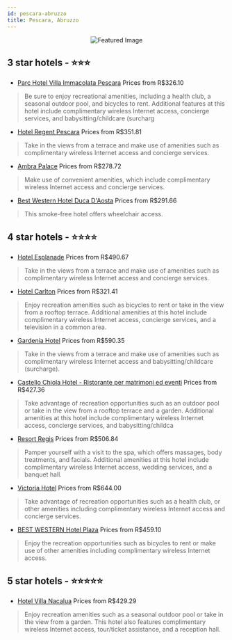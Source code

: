 ```yaml
---
id: pescara-abruzzo
title: Pescara, Abruzzo
---
```


<center><img src="https://i.travelapi.com/hotels/3000000/2560000/2555500/2555485/5d5286aa_z.jpg" alt="Featured Image" /></center>


##  3 star hotels - ⭐️⭐️⭐️

-    [Parc Hotel Villa Immacolata Pescara](https://us.hurb.com/hotels/pescara/parc-hotel-villa-immacolata-pescara-JNP-JP167093?cmp=18055) Prices from R$326.10
   > Be sure to enjoy recreational amenities, including a health club, a seasonal outdoor pool, and bicycles to rent. Additional features at this hotel include complimentary wireless Internet access, concierge services, and babysitting/childcare (surcharg
-    [Hotel Regent Pescara](https://us.hurb.com/hotels/pescara/hotel-regent-pescara-JNP-JP797165?cmp=18055) Prices from R$351.81
   > Take in the views from a terrace and make use of amenities such as complimentary wireless Internet access and concierge services.
-    [Ambra Palace](https://us.hurb.com/hotels/pescara/ambra-palace-JNP-JP083949?cmp=18055) Prices from R$278.72
   > Make use of convenient amenities, which include complimentary wireless Internet access and concierge services.
-    [Best Western Hotel Duca D'Aosta](https://us.hurb.com/hotels/pescara/best-western-hotel-duca-d-aosta-JNP-JP905024?cmp=18055) Prices from R$291.66
   > This smoke-free hotel offers wheelchair access.

##  4 star hotels - ⭐️⭐️⭐️⭐️

-    [Hotel Esplanade](https://us.hurb.com/hotels/pescara/hotel-esplanade-JNP-JP083952?cmp=18055) Prices from R$490.67
   > Take in the views from a terrace and make use of amenities such as complimentary wireless Internet access and concierge services.
-    [Hotel Carlton](https://us.hurb.com/hotels/pescara/hotel-carlton-JNP-JP895574?cmp=18055) Prices from R$321.41
   > Enjoy recreation amenities such as bicycles to rent or take in the view from a rooftop terrace. Additional amenities at this hotel include complimentary wireless Internet access, concierge services, and a television in a common area.
-    [Gardenia Hotel](https://us.hurb.com/hotels/pescara/gardenia-hotel-JNP-JP768316?cmp=18055) Prices from R$590.35
   > Take in the views from a terrace and make use of amenities such as complimentary wireless Internet access and babysitting/childcare (surcharge).
-    [Castello Chiola Hotel - Ristorante per matrimoni ed eventi](https://us.hurb.com/hotels/pescara/castello-chiola-hotel-ristorante-per-matrimoni-ed-eventi-JNP-JP122844?cmp=18055) Prices from R$427.36
   > Take advantage of recreation opportunities such as an outdoor pool or take in the view from a rooftop terrace and a garden. Additional amenities at this hotel include complimentary wireless Internet access, concierge services, and babysitting/childca
-    [Resort Regis](https://us.hurb.com/hotels/pescara/resort-regis-JNP-JP634274?cmp=18055) Prices from R$506.84
   > Pamper yourself with a visit to the spa, which offers massages, body treatments, and facials. Additional amenities at this hotel include complimentary wireless Internet access, wedding services, and a banquet hall.
-    [Victoria Hotel](https://us.hurb.com/hotels/pescara/victoria-hotel-JNP-JP872605?cmp=18055) Prices from R$644.00
   > Take advantage of recreation opportunities such as a health club, or other amenities including complimentary wireless Internet access and concierge services.
-    [BEST WESTERN Hotel Plaza](https://us.hurb.com/hotels/pescara/best-western-hotel-plaza-JNP-JP115724?cmp=18055) Prices from R$459.10
   > Enjoy the recreation opportunities such as bicycles to rent or make use of other amenities including complimentary wireless Internet access.

##  5 star hotels - ⭐️⭐️⭐️⭐️⭐️

-    [Hotel Villa Nacalua](https://us.hurb.com/hotels/pescara/hotel-villa-nacalua-JNP-JP671534?cmp=18055) Prices from R$429.29
   > Enjoy recreation amenities such as a seasonal outdoor pool or take in the view from a garden. This hotel also features complimentary wireless Internet access, tour/ticket assistance, and a reception hall.
